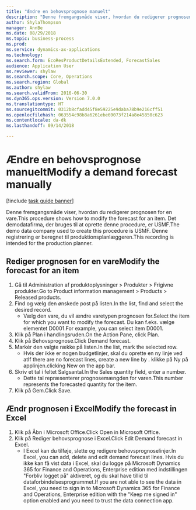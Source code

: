```yaml
--- 
title: "Ændre en behovsprognose manuelt"
description: "Denne fremgangsmåde viser, hvordan du redigerer prognosen for en vare."
author: ShylaThompson
manager: AnnBe
ms.date: 08/29/2018
ms.topic: business-process
ms.prod: 
ms.service: dynamics-ax-applications
ms.technology: 
ms.search.form: EcoResProductDetailsExtended, ForecastSales
audience: Application User
ms.reviewer: shylaw
ms.search.scope: Core, Operations
ms.search.region: Global
ms.author: shylaw
ms.search.validFrom: 2016-06-30
ms.dyn365.ops.version: Version 7.0.0
ms.translationtype: HT
ms.sourcegitcommit: 0312b8cfadd45f8e59225e9daba78b9e216cff51
ms.openlocfilehash: 063554c98b8a6261ebe69073f214a8e45850c623
ms.contentlocale: da-dk
ms.lasthandoff: 09/14/2018

---
```

# <a name="modify-a-demand-forecast-manually"></a><span data-ttu-id="c9273-103">Ændre en behovsprognose manuelt</span><span class="sxs-lookup"><span data-stu-id="c9273-103">Modify a demand forecast manually</span></span>

[!include [task guide banner](../../includes/task-guide-banner.md)]

<span data-ttu-id="c9273-104">Denne fremgangsmåde viser, hvordan du redigerer prognosen for en vare.</span><span class="sxs-lookup"><span data-stu-id="c9273-104">This procedure shows how to modify the forecast for an item.</span></span> <span data-ttu-id="c9273-105">Det demodatafirma, der bruges til at oprette denne procedure, er USMF.</span><span class="sxs-lookup"><span data-stu-id="c9273-105">The demo data company used to create this procedure is USMF.</span></span> <span data-ttu-id="c9273-106">Denne registrering er beregnet til produktionsplanlæggeren.</span><span class="sxs-lookup"><span data-stu-id="c9273-106">This recording is intended for the production planner.</span></span> 


## <a name="modify-the-forecast-for-an-item"></a><span data-ttu-id="c9273-107">Rediger prognosen for en vare</span><span class="sxs-lookup"><span data-stu-id="c9273-107">Modify the forecast for an item</span></span>
1. <span data-ttu-id="c9273-108">Gå til Administration af produktoplysninger > Produkter > Frigivne produkter.</span><span class="sxs-lookup"><span data-stu-id="c9273-108">Go to Product information management > Products > Released products.</span></span>
2. <span data-ttu-id="c9273-109">Find og vælg den ønskede post på listen.</span><span class="sxs-lookup"><span data-stu-id="c9273-109">In the list, find and select the desired record.</span></span>
    * <span data-ttu-id="c9273-110">Vælg den vare, du vil ændre varetypen prognosen for.</span><span class="sxs-lookup"><span data-stu-id="c9273-110">Select the item for which you want to modify the forecast.</span></span> <span data-ttu-id="c9273-111">Du kan f.eks. vælge elementet D0001.</span><span class="sxs-lookup"><span data-stu-id="c9273-111">For example, you can select item D0001.</span></span>  
3. <span data-ttu-id="c9273-112">Klik på Plan i handlingsruden.</span><span class="sxs-lookup"><span data-stu-id="c9273-112">On the Action Pane, click Plan.</span></span>
4. <span data-ttu-id="c9273-113">Klik på Behovsprognose.</span><span class="sxs-lookup"><span data-stu-id="c9273-113">Click Demand forecast.</span></span>
5. <span data-ttu-id="c9273-114">Markér den valgte række på listen.</span><span class="sxs-lookup"><span data-stu-id="c9273-114">In the list, mark the selected row.</span></span>
    * <span data-ttu-id="c9273-115">Hvis der ikke er nogen budgetlinjer, skal du oprette en ny linje ved at</span><span class="sxs-lookup"><span data-stu-id="c9273-115">If there are no forecast lines, create a new line by  .</span></span> <span data-ttu-id="c9273-116">klikke på Ny på applinjen.</span><span class="sxs-lookup"><span data-stu-id="c9273-116">clicking New on the app bar.</span></span>  
6. <span data-ttu-id="c9273-117">Skriv et tal i feltet Salgsantal.</span><span class="sxs-lookup"><span data-stu-id="c9273-117">In the Sales quantity field, enter a number.</span></span>
    * <span data-ttu-id="c9273-118">Dette tal repræsenterer prognosemængden for varen.</span><span class="sxs-lookup"><span data-stu-id="c9273-118">This number represents the forecasted quantity for the item.</span></span>  
7. <span data-ttu-id="c9273-119">Klik på Gem.</span><span class="sxs-lookup"><span data-stu-id="c9273-119">Click Save.</span></span>

## <a name="modify-the-forecast-in-excel"></a><span data-ttu-id="c9273-120">Ændr prognosen i Excel</span><span class="sxs-lookup"><span data-stu-id="c9273-120">Modify the forecast in Excel</span></span>
1. <span data-ttu-id="c9273-121">Klik på Åbn i Microsoft Office.</span><span class="sxs-lookup"><span data-stu-id="c9273-121">Click Open in Microsoft Office.</span></span>
2. <span data-ttu-id="c9273-122">Klik på Rediger behovsprognose i Excel.</span><span class="sxs-lookup"><span data-stu-id="c9273-122">Click Edit Demand forecast in Excel.</span></span>
    * <span data-ttu-id="c9273-123">I Excel kan du tilføje, slette og redigere behovsprognoselinjer.</span><span class="sxs-lookup"><span data-stu-id="c9273-123">In Excel, you can add, delete and edit demand forecast lines.</span></span> <span data-ttu-id="c9273-124">Hvis du ikke kan få vist data i Excel, skal du logge på Microsoft Dynamics 365 for Finance and Operations, Enterprise edition med indstillingen "Forbliv logget på" aktiveret, og du skal have tillid til dataforbindelsesprogrammet.</span><span class="sxs-lookup"><span data-stu-id="c9273-124">If you are not able to see the data in Excel, you need to sign in to Microsoft Dynamics 365 for Finance and Operations, Enterprise edition with the "Keep me signed in" option enabled and you need to trust the data connection app.</span></span>  


